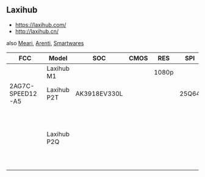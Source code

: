 Laxihub
-------
- https://laxihub.com/
- http://laxihub.cn/

also [Meari](meari.md), [Arenti](arenti.md), [Smartwares](smartwares.md)

| FCC              | Model       | SOC          | CMOS | RES   | SPI   | WIFI     | Link                                                                                                                                                                                                                      |
|------------------|-------------|--------------|------|-------|-------|----------|---------------------------------------------------------------------------------------------------------------------------------------------------------------------------------------------------------------------------|
|                  | Laxihub M1  |              |      | 1080p |       | 2.4 & 5  | https://laxihub.cn/product/indoor-camera-m1/                                                                                                                                                                              |
| 2AG7C-SPEED12-A5 | Laxihub P2T | AK3918EV330L |      |       | 25Q64 | ATBM6032 |                                                                                                                                                                                                                           |
|                  | Laxihub P2Q |              |      |       |       |          | https://laxihub.com/products/arenti-5ghz-wifi-security-camera-indoor-4mp-plug-in-pet-dog-camera-with-phone-app-baby-home-cam-2-4g-5g-dual-band-ai-motion-detection-auto-tracking-2-way-talk-night-vision-works-with-alexa |     

